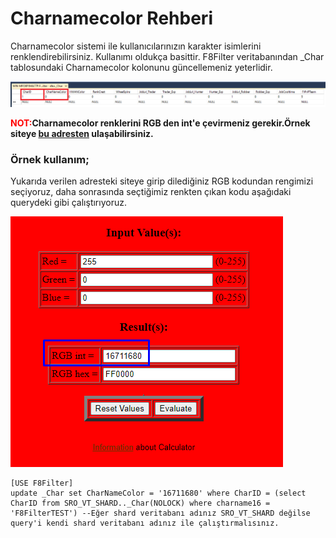 # Charnamecolor Rehberi

Charnamecolor sistemi ile kullanıcılarınızın karakter isimlerini renklendirebilirsiniz. Kullanımı oldukça basittir. F8Filter veritabanından _Char tablosundaki Charnamecolor kolonunu güncellemeniz yeterlidir.

![CharIcon](../images/CharNameColor.png)

**<span style="color:red">NOT:</span>Charnamecolor renklerini RGB den int'e çevirmeniz gerekir.Örnek siteye [bu adresten](https://www.shodor.org/stella2java/rgbint.html) ulaşabilirsiniz.**

### Örnek kullanım;
Yukarıda verilen adresteki siteye girip dilediğiniz RGB kodundan rengimizi seçiyoruz, daha sonrasında seçtiğimiz renkten çıkan kodu aşağıdaki querydeki gibi çalıştırıyoruz.

![RGB To Int](../images/rgbtoint.png)

~~~~Mssql
[USE F8Filter]
update _Char set CharNameColor = '16711680' where CharID = (select CharID from SRO_VT_SHARD.._Char(NOLOCK) where charname16 = 'F8FilterTEST') --Eğer shard veritabanı adınız SRO_VT_SHARD değilse query'i kendi shard veritabanı adınız ile çalıştırmalısınız.
~~~~